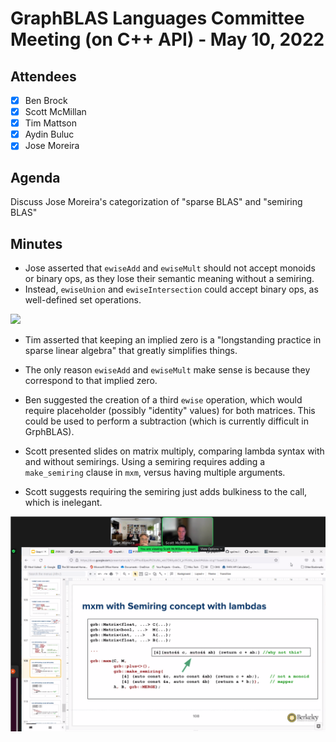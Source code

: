 # GraphBLAS Languages Committee Meeting (on C++ API) - May 10, 2022

## Attendees
- [X] Ben Brock
- [X] Scott McMillan
- [X] Tim Mattson
- [X] Aydin Buluc
- [X] Jose Moreira

## Agenda
Discuss Jose Moreira's categorization of "sparse BLAS" and "semiring BLAS"

## Minutes

- Jose asserted that `ewiseAdd` and `ewiseMult` should not accept monoids or binary ops, as they lose their semantic meaning without a semiring.
- Instead, `ewiseUnion` and `ewiseIntersection` could accept binary ops, as well-defined set operations.

![](2022-05-10-120718_878x495_scrot.png)

- Tim asserted that keeping an implied zero is a "longstanding practice in sparse linear algebra" that greatly simplifies things.
- The only reason `ewiseAdd` and `ewiseMult` make sense is because they correspond to that implied zero.

- Ben suggested the creation of a third `ewise` operation, which would require placeholder (possibly "identity" values) for both matrices.  This could be used to perform a subtraction (which is currently difficult in GrphBLAS).

- Scott presented slides on matrix multiply, comparing lambda syntax with and without semirings.  Using a semiring requires adding a `make_semiring` clause in `mxm`, versus having multiple arguments.

- Scott suggests requiring the semiring just adds bulkiness to the call, which is inelegant.

![](assets/2022-05-10-120147_1256x859_scrot.png)
